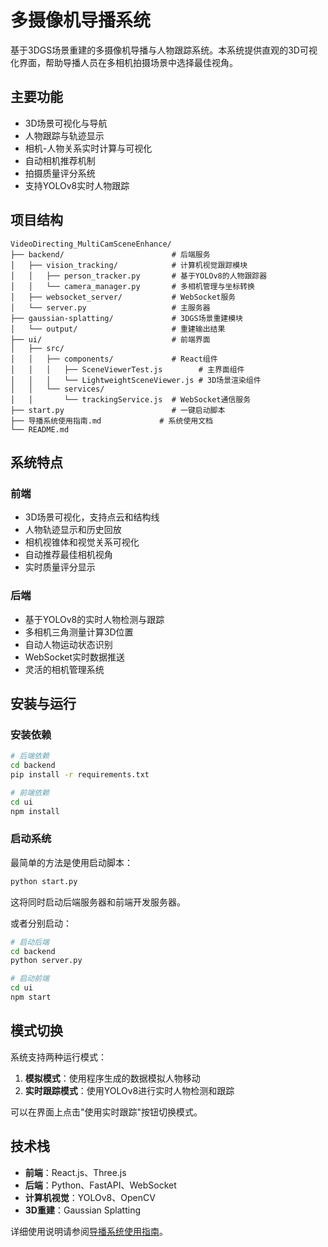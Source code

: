 # 多摄像机导播系统

基于3DGS场景重建的多摄像机导播与人物跟踪系统。本系统提供直观的3D可视化界面，帮助导播人员在多相机拍摄场景中选择最佳视角。

## 主要功能

- 3D场景可视化与导航
- 人物跟踪与轨迹显示
- 相机-人物关系实时计算与可视化
- 自动相机推荐机制
- 拍摄质量评分系统
- 支持YOLOv8实时人物跟踪

## 项目结构

```
VideoDirecting_MultiCamSceneEnhance/
├── backend/                        # 后端服务
│   ├── vision_tracking/            # 计算机视觉跟踪模块
│   │   ├── person_tracker.py       # 基于YOLOv8的人物跟踪器
│   │   └── camera_manager.py       # 多相机管理与坐标转换
│   ├── websocket_server/           # WebSocket服务
│   └── server.py                   # 主服务器
├── gaussian-splatting/             # 3DGS场景重建模块
│   └── output/                     # 重建输出结果
├── ui/                             # 前端界面
│   ├── src/
│   │   ├── components/             # React组件
│   │   │   ├── SceneViewerTest.js        # 主界面组件
│   │   │   └── LightweightSceneViewer.js # 3D场景渲染组件
│   │   └── services/
│   │       └── trackingService.js  # WebSocket通信服务
├── start.py                        # 一键启动脚本
├── 导播系统使用指南.md             # 系统使用文档
└── README.md
```

## 系统特点

### 前端
- 3D场景可视化，支持点云和结构线
- 人物轨迹显示和历史回放
- 相机视锥体和视觉关系可视化
- 自动推荐最佳相机视角
- 实时质量评分显示

### 后端
- 基于YOLOv8的实时人物检测与跟踪
- 多相机三角测量计算3D位置
- 自动人物运动状态识别
- WebSocket实时数据推送
- 灵活的相机管理系统

## 安装与运行

### 安装依赖

```bash
# 后端依赖
cd backend
pip install -r requirements.txt

# 前端依赖
cd ui
npm install
```

### 启动系统

最简单的方法是使用启动脚本：

```bash
python start.py
```

这将同时启动后端服务器和前端开发服务器。

或者分别启动：

```bash
# 启动后端
cd backend
python server.py

# 启动前端
cd ui
npm start
```

## 模式切换

系统支持两种运行模式：

1. **模拟模式**：使用程序生成的数据模拟人物移动
2. **实时跟踪模式**：使用YOLOv8进行实时人物检测和跟踪

可以在界面上点击"使用实时跟踪"按钮切换模式。

## 技术栈

- **前端**：React.js、Three.js
- **后端**：Python、FastAPI、WebSocket
- **计算机视觉**：YOLOv8、OpenCV
- **3D重建**：Gaussian Splatting

详细使用说明请参阅[导播系统使用指南](./导播系统使用指南.md)。
